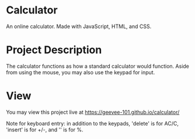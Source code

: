 # Calculator

An online calculator. Made with JavaScript, HTML, and CSS.

# Project Description
The calculator functions as how a standard calculator would function. Aside from using the mouse, you may also use the keypad for input.

# View
You may view this project live at https://geevee-101.github.io/calculator/

Note for keyboard entry: in addition to the keypads, 'delete' is for AC/C, 'insert' is for +/-, and '\' is for %.
